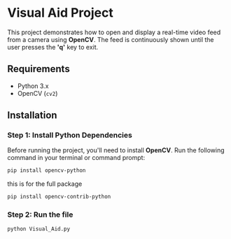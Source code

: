 # Visual Aid Project

This project demonstrates how to open and display a real-time video feed from a camera using **OpenCV**. The feed is continuously shown until the user presses the **'q'** key to exit.

## Requirements

- Python 3.x
- OpenCV (`cv2`)

## Installation

### Step 1: Install Python Dependencies

Before running the project, you'll need to install **OpenCV**. Run the following command in your terminal or command prompt:

```bash
pip install opencv-python 
```

this is for the full package 

```bash
pip install opencv-contrib-python
```

### Step 2: Run the file

```bash
python Visual_Aid.py
```